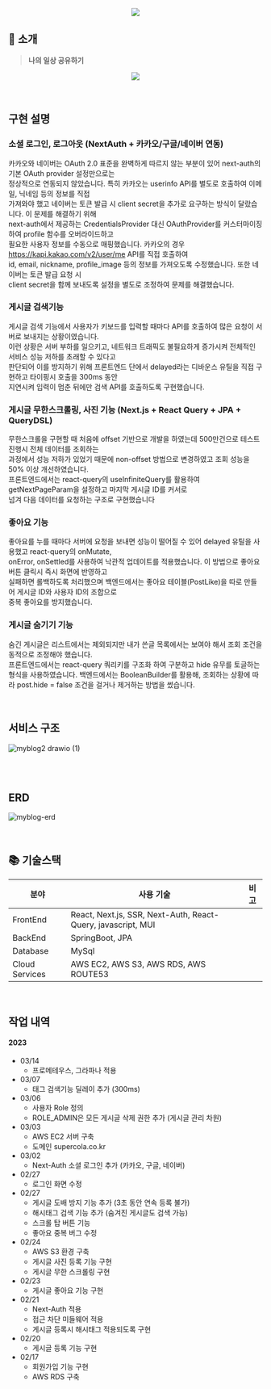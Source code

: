 <p align="center">
  <img src="https://user-images.githubusercontent.com/62537935/226505111-bbbe363f-7183-43b8-81d9-040d53a4dd68.png">
</p>

## 🔖 소개
> **나의 일상 공유하기**
> 
<p align="center">
  <img src="https://user-images.githubusercontent.com/62537935/226513661-830146e7-7e65-433f-b6ce-e95767e8a043.gif">
</p>

<br>

## 구현 설명

### 소셜 로그인, 로그아웃 (NextAuth + 카카오/구글/네이버 연동)
카카오와 네이버는 OAuth 2.0 표준을 완벽하게 따르지 않는 부분이 있어 next-auth의 기본 OAuth provider 설정만으로는  
정상적으로 연동되지 않았습니다. 특히 카카오는 userinfo API를 별도로 호출하여 이메일, 닉네임 등의 정보를 직접  
가져와야 했고 네이버는 토큰 발급 시 client secret을 추가로 요구하는 방식이 달랐습니다. 이 문제를 해결하기 위해  
next-auth에서 제공하는 CredentialsProvider 대신 OAuthProvider를 커스터마이징하여 profile 함수를 오버라이드하고  
필요한 사용자 정보를 수동으로 매핑했습니다. 카카오의 경우 https://kapi.kakao.com/v2/user/me API를 직접 호출하여  
id, email, nickname, profile_image 등의 정보를 가져오도록 수정했습니다. 또한 네이버는 토큰 발급 요청 시  
client secret을 함께 보내도록 설정을 별도로 조정하여 문제를 해결했습니다.

### 게시글 검색기능
게시글 검색 기능에서 사용자가 키보드를 입력할 때마다 API를 호출하여 많은 요청이 서버로 보내지는 상황이였습니다.  
이런 상황은 서버 부하를 일으키고, 네트워크 트래픽도 불필요하게 증가시켜 전체적인 서비스 성능 저하를 초래할 수 있다고  
판단되어 이를 방지하기 위해 프론트엔드 단에서 delayed라는 디바운스 유틸을 직접 구현하고 타이핑시 호출을 300ms 동안  
지연시켜 입력이 멈춘 뒤에만 검색 API를 호출하도록 구현했습니다.

### 게시글 무한스크롤링, 사진 기능 (Next.js + React Query + JPA + QueryDSL)
무한스크롤을 구현할 때 처음에 offset 기반으로 개발을 하였는데 500만건으로 테스트 진행시 전체 데이터를 조회하는  
과정에서 성능 저하가 있었기 때문에 non-offset 방법으로 변경하였고 조회 성능을 50% 이상 개선하였습니다.  
프론트엔드에서는 react-query의 useInfiniteQuery를 활용하여 getNextPageParam을 설정하고 마지막 게시글 ID를 커서로  
넘겨 다음 데이터를 요청하는 구조로 구현했습니다

### 좋아요 기능
좋아요를 누를 때마다 서버에 요청을 보내면 성능이 떨어질 수 있어 delayed 유틸을 사용했고 react-query의 onMutate,  
onError, onSettled를 사용하여 낙관적 업데이트를 적용했습니다. 이 방법으로 좋아요 버튼 클릭시 즉시 화면에 반영하고  
실패하면 롤백하도록 처리했으며 백엔드에서는 좋아요 테이블(PostLike)을 따로 만들어 게시글 ID와 사용자 ID의 조합으로  
중복 좋아요를 방지했습니다.

### 게시글 숨기기 기능
숨긴 게시글은 리스트에서는 제외되지만 내가 쓴글 목록에서는 보여야 해서 조회 조건을 동적으로 조정해야 했습니다.  
프론트엔드에서는 react-query 쿼리키를 구조화 하여 구분하고 hide 유무를 토글하는 형식을 사용하였습니다.
백엔드에서는 BooleanBuilder를 활용해, 조회하는 상황에 따라 post.hide = false 조건을 걸거나 제거하는 방법을 썼습니다.

<br>

## 서비스 구조
![myblog2 drawio (1)](https://github.com/user-attachments/assets/1d50a3cf-a399-4caa-b156-34077fd86e99)

<br>

<br>

## ERD
![myblog-erd](https://github.com/user-attachments/assets/86fd3415-0b4d-4ec2-93c6-99d782a80536)

<br>

## 📚 기술스택

| 분야           | 사용 기술                                      | 비고 |
| -------------- |--------------------------------------------| ---- |
| FrontEnd       | React, Next.js, SSR, Next-Auth, React-Query, javascript, MUI |
| BackEnd        | SpringBoot, JPA                                    |
| Database       | MySql                                      |
| Cloud Services | AWS EC2, AWS S3, AWS RDS, AWS ROUTE53                            |

<br>

## 작업 내역
#### 2023
* 03/14
  * 프로메테우스, 그라파나 적용
* 03/07
  * 태그 검색기능 딜레이 추가 (300ms)
* 03/06
  * 사용자 Role 정의
  * ROLE_ADMIN은 모든 게시글 삭제 권한 추가 (게시글 관리 차원)
* 03/03
  * AWS EC2 서버 구축
  * 도메인 supercola.co.kr
* 03/02
  * Next-Auth 소셜 로그인 추가 (카카오, 구글, 네이버)
* 02/27
  * 로그인 화면 수정
* 02/27
  * 게시글 도배 방지 기능 추가 (3초 동안 연속 등록 불가)
  * 해시태그 검색 기능 추가 (숨겨진 게시글도 검색 가능)
  * 스크롤 탑 버튼 기능
  * 좋아요 중복 버그 수정
* 02/24
  * AWS S3 환경 구축
  * 게시글 사진 등록 기능 구현
  * 게시글 무한 스크롤링 구현
* 02/23
  * 게시글 좋아요 기능 구현
* 02/21
  * Next-Auth 적용
  * 접근 차단 미들웨어 적용
  * 게시글 등록시 해시태그 적용되도록 구현
* 02/20
  * 게시글 등록 기능 구현
* 02/17
  * 회원가입 기능 구현
  * AWS RDS 구축
